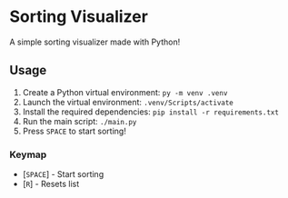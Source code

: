 # Sorting Visualizer

A simple sorting visualizer made with Python!

## Usage

1. Create a Python virtual environment: `py -m venv .venv`
2. Launch the virtual environment: `.venv/Scripts/activate`
3. Install the required dependencies: `pip install -r requirements.txt`
4. Run the main script: `./main.py`
5. Press `SPACE` to start sorting!

### Keymap

- [`SPACE`] - Start sorting
- [`R`] - Resets list